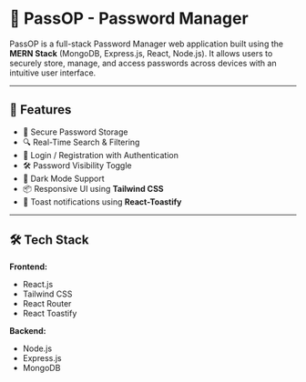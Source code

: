 # 🔐 PassOP - Password Manager

PassOP is a full-stack Password Manager web application built using the **MERN Stack** (MongoDB, Express.js, React, Node.js). It allows users to securely store, manage, and access passwords across devices with an intuitive user interface.


---

## 🚀 Features

- 🔑 Secure Password Storage
- 🔍 Real-Time Search & Filtering
- 🔐 Login / Registration with Authentication
- 🛠️ Password Visibility Toggle
- 🌙 Dark Mode Support
- 📦 Responsive UI using **Tailwind CSS**
- 🔔 Toast notifications using **React-Toastify**

---

## 🛠 Tech Stack

**Frontend:**
- React.js
- Tailwind CSS
- React Router
- React Toastify

**Backend:**
- Node.js
- Express.js
- MongoDB

